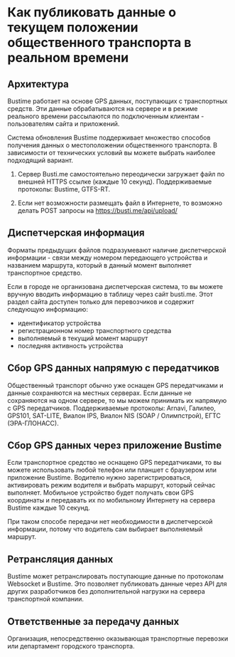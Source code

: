 # Как публиковать данные о текущем положении общественного транспорта в реальном времени

## Архитектура
Bustime работает на основе GPS данных, поступающих с транспортных средств. Эти данные обрабатываются на сервере и в режиме реального времени рассылаются по подключенным клиентам - пользователям сайта и приложений.

Система обновления Bustime поддерживает множество способов получения данных о местоположении общественного транспорта. В зависимости от технических условий вы можете выбрать наиболее подходящий вариант.

1. Сервер Busti.me самостоятельно переодически загружает файл по внешней HTTPS ссылке (каждые 10 секунд). Поддерживаемые протоколы: Bustime, GTFS-RT.

2. Если нет возможности размещать файл в Интернете, то возможно делать POST запросы на https://busti.me/api/upload/

## Диспетчерская информация

Форматы предыдущих файлов подразумевают наличие диспетчерской информации - связи между номером передающего устройства и названием маршрута, который в данный момент выполняет транспортное средство.

Если в городе не организована диспетчерская система, то вы можете вручную вводить информацию в таблицу через сайт busti.me. Этот раздел сайта доступен только для перевозчиков и содержит следующую информацию:
- идентификатор устройства
- регистрационном номер транспортного средства
- выполняемый в текущий момент маршрут
- последняя активность устройства

## Сбор GPS данных напрямую с передатчиков
Общественный транспорт обычно уже оснащен GPS передатчиками и данные сохраняются на местных серверах. Если данные не сохраняются на одном сервере, то мы можем принимать их напрямую с GPS передатчиков. Поддерживаемые протоколы:  Arnavi, Галилео, GPS101, SAT-LITE, Виалон IPS, Виалон NIS (SOAP / Олимпстрой), ЕГТС (ЭРА-ГЛОНАСС).

## Сбор GPS данных через приложение Bustime
Если транспортное средство не оснащено GPS передатчиками, то вы можете использовать любой телефон или планшет с браузером или приложение Bustime. Водителю нужно зарегистрироваться, активировать режим водителя и выбрать маршрут, который сейчас выполняет. Мобильное устройство будет получать свои GPS координаты и передавать их по мобильному Интернету на сервера Bustime каждые 10 секунд.

При таком способе передачи нет необходимости в диспетчерской информации, потому что водитель сам выбирает выполняемый маршрут.

## Ретрансляция данных
Bustime может ретранслировать поступающие данные по протоколам Websocket и Bustime. Это позволяет публиковать данные через API для других разработчиков без дополнительной нагрузки на сервера транспортной компании.

## Ответственные за передачу данных
Организация, непосредственно оказывающая транспортные перевозки или департамент городского транспорта.
